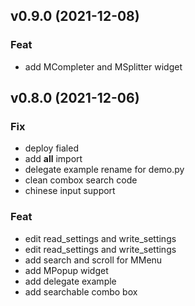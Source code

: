 ## v0.9.0 (2021-12-08)

### Feat

- add MCompleter and MSplitter widget

## v0.8.0 (2021-12-06)

### Fix

- deploy fialed
- add __all__ import
- delegate example rename for demo.py
- clean combox search code
- chinese input support

### Feat

- edit read_settings and write_settings
- edit read_settings and write_settings
- add search and scroll for MMenu
- add MPopup widget
- add delegate example
- add searchable combo box
